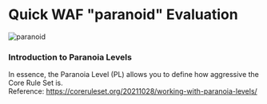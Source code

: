# Quick WAF "paranoid" Evaluation 

![paranoid](https://user-images.githubusercontent.com/3140111/142721218-469e835e-cb27-4f17-913a-7aeb0665f905.png)

### Introduction to Paranoia Levels 

In essence, the Paranoia Level (PL) allows you to define how aggressive the Core Rule Set is. </br>
Reference: https://coreruleset.org/20211028/working-with-paranoia-levels/




